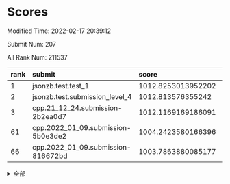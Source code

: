 # Scores

Modified Time: 2022-02-17 20:39:12

Submit Num: 207

All Rank Num: 211537

| rank |               submit               |       score        |       sigma        | pk_num |
| :--- | :--------------------------------- | :----------------- | :----------------- | :----- |
| 1    | jsonzb.test.test_1                 | 1012.8253013952202 | 0.7999196282661825 | 4086   |
| 2    | jsonzb.test.submission_level_4     | 1012.813576355242  | 0.8036973165859007 | 4087   |
| 3    | cpp.21_12_24.submission-2b2ea0d7   | 1012.1169169186091 | 0.792478131028959  | 4088   |
| 61   | cpp.2022_01_09.submission-5b0e3de2 | 1004.2423580166396 | 0.7145188456931449 | 4088   |
| 66   | cpp.2022_01_09.submission-816672bd | 1003.7863880085177 | 0.7154801433410797 | 4091   |


<details>
<summary>全部</summary>

| rank |                 submit                 |       score        |       sigma        | pk_num |
| :--- | :------------------------------------- | :----------------- | :----------------- | :----- |
| 1    | jsonzb.test.test_1                     | 1012.8253013952202 | 0.7999196282661825 | 4086   |
| 2    | jsonzb.test.submission_level_4         | 1012.813576355242  | 0.8036973165859007 | 4087   |
| 3    | cpp.21_12_24.submission-2b2ea0d7       | 1012.1169169186091 | 0.792478131028959  | 4088   |
| 4    | gobigger.level_3.submission_level_3_4  | 1012.0786444640985 | 0.7836515522793192 | 4092   |
| 5    | gobigger.level_3.submission_level_3_27 | 1011.9635992957899 | 0.7855192219646789 | 4086   |
| 6    | gobigger.level_3.submission_level_3_31 | 1011.4605399775701 | 0.7806152705853036 | 4082   |
| 7    | gobigger.level_3.submission_level_3_36 | 1011.4141134895992 | 0.7627800098892628 | 4083   |
| 8    | gobigger.level_3.submission_level_3_39 | 1011.2189345996654 | 0.7717680278905188 | 4092   |
| 9    | gobigger.level_3.submission_level_3_20 | 1011.0468781663268 | 0.7620542224413352 | 4088   |
| 10   | gobigger.level_3.submission_level_3_15 | 1011.0059198569381 | 0.7590488038907013 | 4090   |
| 11   | gobigger.level_3.submission_level_3_44 | 1010.8867697658442 | 0.785909844197091  | 4086   |
| 12   | gobigger.level_3.submission_level_3_14 | 1010.8227037027358 | 0.760152096486196  | 4082   |
| 13   | gobigger.level_3.submission_level_3_34 | 1010.8219380403347 | 0.7725090969660768 | 4089   |
| 14   | gobigger.level_3.submission_level_3_13 | 1010.7990978391896 | 0.7401942344012962 | 4090   |
| 15   | gobigger.level_3.submission_level_3_0  | 1010.7304684287835 | 0.7602366152077612 | 4089   |
| 16   | gobigger.level_3.submission_level_3_17 | 1010.700039759251  | 0.7747460500657021 | 4083   |
| 17   | gobigger.level_3.submission_level_3_3  | 1010.6492699657032 | 0.7604815954771894 | 4089   |
| 18   | gobigger.level_3.submission_level_3_49 | 1010.5197261648115 | 0.7575537076987608 | 4087   |
| 19   | gobigger.level_3.submission_level_3_48 | 1010.4398288415949 | 0.7746312426029844 | 4084   |
| 20   | gobigger.level_3.submission_level_3_41 | 1010.3858503853298 | 0.7895989894529105 | 4088   |
| 21   | gobigger.level_3.submission_level_3_2  | 1010.3429738655874 | 0.7888766972217869 | 4088   |
| 22   | gobigger.level_3.submission_level_3_33 | 1010.2547282539509 | 0.7423197636619369 | 4083   |
| 23   | gobigger.level_3.submission_level_3_11 | 1010.2494501296703 | 0.7565132742277761 | 4090   |
| 24   | gobigger.level_3.submission_level_3_32 | 1010.1935189148384 | 0.7825296835410895 | 4084   |
| 25   | gobigger.level_3.submission_level_3_18 | 1010.1496839680543 | 0.760435380596426  | 4086   |
| 26   | gobigger.level_3.submission_level_3_42 | 1010.13914860974   | 0.7645117346095179 | 4085   |
| 27   | gobigger.level_3.submission_level_3_7  | 1010.1209994229508 | 0.7432118468431129 | 4087   |
| 28   | gobigger.level_3.submission_level_3_30 | 1010.1179920877628 | 0.7702525383137286 | 4088   |
| 29   | gobigger.level_3.submission_level_3_1  | 1010.0516801297831 | 0.7558268399335752 | 4083   |
| 30   | gobigger.level_3.submission_level_3_46 | 1010.0387228052113 | 0.7695094262836379 | 4087   |
| 31   | gobigger.level_3.submission_level_3_37 | 1009.9881947192068 | 0.7514508819669907 | 4089   |
| 32   | gobigger.level_3.submission_level_3_29 | 1009.9306154962944 | 0.7519852357432306 | 4083   |
| 33   | gobigger.level_3.submission_level_3_23 | 1009.9002429705916 | 0.7581713867514718 | 4090   |
| 34   | gobigger.level_3.submission_level_3_9  | 1009.8935923055585 | 0.7602861134062313 | 4085   |
| 35   | gobigger.level_3.submission_level_3_12 | 1009.8317575871789 | 0.7471533870593307 | 4089   |
| 36   | gobigger.level_3.submission_level_3_35 | 1009.815994466331  | 0.7686526387390219 | 4091   |
| 37   | gobigger.level_3.submission_level_3_47 | 1009.801814572913  | 0.7681551392124827 | 4086   |
| 38   | gobigger.level_3.submission_level_3_10 | 1009.7594957692285 | 0.7709505972162995 | 4092   |
| 39   | gobigger.level_3.submission_level_3_28 | 1009.7104440497484 | 0.755261933666541  | 4087   |
| 40   | gobigger.level_3.submission_level_3_26 | 1009.7026707272798 | 0.7624965890020703 | 4088   |
| 41   | gobigger.level_3.submission_level_3_38 | 1009.5892454879186 | 0.7601856984875467 | 4094   |
| 42   | gobigger.level_3.submission_level_3_19 | 1009.5395957916359 | 0.7554313069014293 | 4088   |
| 43   | gobigger.level_3.submission_level_3_24 | 1009.5320119806028 | 0.7454113664505048 | 4087   |
| 44   | gobigger.level_3.submission_level_3_45 | 1009.3938351323819 | 0.7343342122714904 | 4090   |
| 45   | gobigger.level_3.submission_level_3_5  | 1009.3909257696562 | 0.7585014946866134 | 4089   |
| 46   | gobigger.level_3.submission_level_3_6  | 1009.3583795138863 | 0.7657921541044459 | 4088   |
| 47   | gobigger.level_3.submission_level_3_16 | 1009.2756050811574 | 0.7721276768020049 | 4089   |
| 48   | gobigger.level_3.submission_level_3_25 | 1009.2606507034698 | 0.7460476867949974 | 4084   |
| 49   | gobigger.level_3.submission_level_3_8  | 1009.2297430404617 | 0.7430888753812221 | 4092   |
| 50   | gobigger.level_3.submission_level_3_43 | 1009.0623243372416 | 0.7460320233297283 | 4090   |
| 51   | gobigger.level_3.submission_level_3_40 | 1008.922418510008  | 0.7301941338442539 | 4092   |
| 52   | gobigger.level_3.submission_level_3_22 | 1008.8797730176286 | 0.7509350909531759 | 4092   |
| 53   | gobigger.level_3.submission_level_3_21 | 1008.8402495684517 | 0.7500781711600836 | 4086   |
| 54   | gobigger.level_1.submission_level_1_43 | 1005.336470292594  | 0.7245021208698436 | 4088   |
| 55   | gobigger.level_1.submission_level_1_15 | 1004.6758046240172 | 0.7127204044382347 | 4087   |
| 56   | gobigger.level_1.submission_level_1_5  | 1004.655139575543  | 0.7177161989106511 | 4088   |
| 57   | gobigger.level_1.submission_level_1_19 | 1004.6391326125145 | 0.7145277742986411 | 4086   |
| 58   | gobigger.level_1.submission_level_1_12 | 1004.4876383352188 | 0.7266252018151812 | 4086   |
| 59   | gobigger.level_1.submission_level_1_27 | 1004.3516634239309 | 0.7268053790530404 | 4090   |
| 60   | gobigger.level_1.submission_level_1_4  | 1004.3398532956227 | 0.7261617965368067 | 4090   |
| 61   | cpp.2022_01_09.submission-5b0e3de2     | 1004.2423580166396 | 0.7145188456931449 | 4088   |
| 62   | gobigger.level_1.submission_level_1_31 | 1004.1340864218088 | 0.728024592383824  | 4092   |
| 63   | gobigger.level_1.submission_level_1_46 | 1004.1239157861008 | 0.7270330191493604 | 4086   |
| 64   | gobigger.level_1.submission_level_1_28 | 1003.80929952108   | 0.7088542962242574 | 4085   |
| 65   | gobigger.level_1.submission_level_1_26 | 1003.7965011592944 | 0.722056610498571  | 4088   |
| 66   | cpp.2022_01_09.submission-816672bd     | 1003.7863880085177 | 0.7154801433410797 | 4091   |
| 67   | gobigger.level_1.submission_level_1_35 | 1003.7760765555809 | 0.7213830460346957 | 4088   |
| 68   | gobigger.level_1.submission_level_1_34 | 1003.7671808565077 | 0.7182431911544517 | 4087   |
| 69   | gobigger.level_1.submission_level_1_23 | 1003.70358139227   | 0.7268524773146624 | 4086   |
| 70   | gobigger.level_1.submission_level_1_30 | 1003.6499139932785 | 0.7197437841194163 | 4094   |
| 71   | gobigger.level_1.submission_level_1_9  | 1003.6376922081622 | 0.717590877874377  | 4086   |
| 72   | gobigger.level_1.submission_level_1_10 | 1003.6168699732009 | 0.7102038472469501 | 4084   |
| 73   | gobigger.level_1.submission_level_1_14 | 1003.6044088802284 | 0.7306290378414051 | 4091   |
| 74   | gobigger.level_1.submission_level_1_18 | 1003.5814884741169 | 0.7143164801866378 | 4084   |
| 75   | gobigger.level_1.submission_level_1_16 | 1003.521069572008  | 0.7251809757209112 | 4091   |
| 76   | gobigger.level_1.submission_level_1_42 | 1003.5206067814864 | 0.7192378987045656 | 4087   |
| 77   | gobigger.level_1.submission_level_1_25 | 1003.5132128817736 | 0.7081839393912167 | 4085   |
| 78   | gobigger.level_1.submission_level_1_40 | 1003.4934532391077 | 0.6992679852422138 | 4090   |
| 79   | gobigger.level_1.submission_level_1_13 | 1003.4226771140977 | 0.7116613136581975 | 4092   |
| 80   | gobigger.level_1.submission_level_1_48 | 1003.4172428619379 | 0.7109427757472188 | 4089   |
| 81   | gobigger.level_1.submission_level_1_49 | 1003.3853316271208 | 0.7243136448641545 | 4088   |
| 82   | gobigger.level_1.submission_level_1_20 | 1003.3041595656929 | 0.7206021623682828 | 4085   |
| 83   | gobigger.level_1.submission_level_1_2  | 1003.2706561052951 | 0.7217505338764936 | 4088   |
| 84   | gobigger.level_1.submission_level_1_38 | 1003.2659331903989 | 0.704410932448761  | 4085   |
| 85   | gobigger.level_1.submission_level_1_41 | 1003.2211771168271 | 0.7152722659278914 | 4086   |
| 86   | gobigger.level_1.submission_level_1_8  | 1003.1962305041046 | 0.7214957115389304 | 4083   |
| 87   | gobigger.level_1.submission_level_1_21 | 1003.1516730049891 | 0.7270793857123109 | 4086   |
| 88   | gobigger.level_1.submission_level_1_33 | 1003.1446234256264 | 0.7223982002601294 | 4085   |
| 89   | gobigger.level_1.submission_level_1_32 | 1003.1388100696454 | 0.7161746497665219 | 4087   |
| 90   | gobigger.level_1.submission_level_1_6  | 1003.1259592441181 | 0.7211492634821982 | 4089   |
| 91   | gobigger.level_1.submission_level_1_39 | 1002.9664004529318 | 0.7288959451148515 | 4088   |
| 92   | gobigger.level_1.submission_level_1_24 | 1002.8828887247154 | 0.7296501667220838 | 4090   |
| 93   | gobigger.level_1.submission_level_1_44 | 1002.8014712298504 | 0.7192605622768384 | 4090   |
| 94   | gobigger.level_1.submission_level_1_7  | 1002.7939630462283 | 0.7103242335925434 | 4089   |
| 95   | gobigger.level_1.submission_level_1_11 | 1002.7200519371996 | 0.7284150661497553 | 4088   |
| 96   | gobigger.level_1.submission_level_1_36 | 1002.657550763784  | 0.7145035797939581 | 4093   |
| 97   | gobigger.level_1.submission_level_1_17 | 1002.6022188751123 | 0.7201141283585525 | 4088   |
| 98   | gobigger.level_1.submission_level_1_47 | 1002.5612891912804 | 0.7023043549169846 | 4087   |
| 99   | gobigger.level_1.submission_level_1_1  | 1002.5393901873376 | 0.7291023375072783 | 4091   |
| 100  | gobigger.level_1.submission_level_1_45 | 1002.5388773754385 | 0.7169256866842482 | 4085   |
| 101  | gobigger.level_1.submission_level_1_0  | 1002.4927067783575 | 0.7129205756948693 | 4093   |
| 102  | gobigger.level_1.submission_level_1_3  | 1002.1637643662976 | 0.710123093726655  | 4085   |
| 103  | gobigger.level_1.submission_level_1_22 | 1002.1595043419564 | 0.7317004885321677 | 4081   |
| 104  | gobigger.level_1.submission_level_1_29 | 1002.137465111149  | 0.7197974098937021 | 4089   |
| 105  | gobigger.level_1.submission_level_1_37 | 1001.9754493010954 | 0.706805250979434  | 4088   |
| 106  | gobigger.random.submission_random_32   | 997.433806383537   | 0.7022586241548138 | 4087   |
| 107  | gobigger.random.submission_random_11   | 997.2968226018786  | 0.7130444107562771 | 4088   |
| 108  | gobigger.random.submission_random_45   | 997.0812295231594  | 0.7174413378911316 | 4089   |
| 109  | gobigger.random.submission_random_43   | 997.019970857491   | 0.7020926053457371 | 4085   |
| 110  | gobigger.random.submission_random_47   | 996.774824798693   | 0.7158818230541997 | 4090   |
| 111  | gobigger.random.submission_random_1    | 996.6163200548597  | 0.7025397066110373 | 4086   |
| 112  | gobigger.random.submission_random_9    | 996.6132550585664  | 0.7056180131938452 | 4086   |
| 113  | gobigger.random.submission_random_13   | 996.5924756342814  | 0.717454368851207  | 4089   |
| 114  | gobigger.random.submission_random_19   | 996.5487848950435  | 0.7100296422819921 | 4090   |
| 115  | gobigger.random.submission_random_12   | 996.5311181392096  | 0.7102783070078071 | 4086   |
| 116  | gobigger.random.submission_random_15   | 996.5120584100134  | 0.6990629876743568 | 4087   |
| 117  | gobigger.random.submission_random_25   | 996.5091281339865  | 0.6941072674022857 | 4089   |
| 118  | gobigger.random.submission_random_38   | 996.5066060212528  | 0.7072696173186797 | 4088   |
| 119  | gobigger.random.submission_random_40   | 996.4723583902571  | 0.7168420092332582 | 4080   |
| 120  | gobigger.random.submission_random_34   | 996.4495210993892  | 0.7054585811122243 | 4089   |
| 121  | gobigger.random.submission_random_48   | 996.4420227153661  | 0.7245261256490373 | 4088   |
| 122  | gobigger.random.submission_random_10   | 996.3934655495844  | 0.7039299127571064 | 4090   |
| 123  | gobigger.random.submission_random_17   | 996.386160937139   | 0.7000596073086203 | 4090   |
| 124  | gobigger.random.submission_random_37   | 996.3521223240377  | 0.7039036103081269 | 4089   |
| 125  | gobigger.random.submission_random_7    | 996.330302739675   | 0.7115244466603876 | 4092   |
| 126  | gobigger.random.submission_random_0    | 996.3070259394104  | 0.7068169794519872 | 4090   |
| 127  | gobigger.random.submission_random_29   | 996.1186012447017  | 0.7137470922115852 | 4087   |
| 128  | gobigger.random.submission_random_28   | 996.1178655312577  | 0.7160847227634543 | 4087   |
| 129  | gobigger.random.submission_random_49   | 996.1095154488554  | 0.7136404113762254 | 4087   |
| 130  | gobigger.random.submission_random_31   | 996.0020731213359  | 0.7202354205376622 | 4086   |
| 131  | gobigger.random.submission_random_4    | 995.8766096956956  | 0.6975299524650185 | 4086   |
| 132  | gobigger.random.submission_random_41   | 995.8538193377066  | 0.7059792975892578 | 4085   |
| 133  | gobigger.random.submission_random_2    | 995.8173042612891  | 0.7061134120919063 | 4082   |
| 134  | gobigger.random.submission_random_16   | 995.7957190002776  | 0.7129081178031756 | 4093   |
| 135  | gobigger.random.submission_random_46   | 995.7772204016755  | 0.7154347399020441 | 4083   |
| 136  | gobigger.random.submission_random_14   | 995.7078238521597  | 0.719600874421018  | 4087   |
| 137  | gobigger.random.submission_random_44   | 995.6910575343918  | 0.7178974108314357 | 4091   |
| 138  | gobigger.random.submission_random_27   | 995.6798905992646  | 0.7179808211004963 | 4087   |
| 139  | gobigger.random.submission_random_3    | 995.5419589661448  | 0.7121277844838221 | 4087   |
| 140  | gobigger.random.submission_random_33   | 995.5360244077452  | 0.7074521434694576 | 4092   |
| 141  | gobigger.random.submission_random_26   | 995.5038075538813  | 0.705765554483242  | 4087   |
| 142  | gobigger.random.submission_random_20   | 995.4630288977162  | 0.7068491024863283 | 4091   |
| 143  | gobigger.random.submission_random_24   | 995.4488938868031  | 0.7008541357158258 | 4087   |
| 144  | gobigger.random.submission_random_36   | 995.352095394712   | 0.7135533278713564 | 4089   |
| 145  | gobigger.random.submission_random_18   | 995.3165323664712  | 0.7091064367523021 | 4089   |
| 146  | gobigger.random.submission_random_35   | 995.279745383068   | 0.7160756156853598 | 4086   |
| 147  | gobigger.random.submission_random_30   | 995.2346584271008  | 0.7002918096808883 | 4090   |
| 148  | gobigger.random.submission_random_23   | 995.0287432354681  | 0.7096374823863465 | 4087   |
| 149  | gobigger.random.submission_random_42   | 995.0062060339242  | 0.7199566414131139 | 4091   |
| 150  | gobigger.random.submission_random_6    | 994.921640395782   | 0.7331480543373468 | 4091   |
| 151  | gobigger.random.submission_random_21   | 994.825379421417   | 0.7199160291709964 | 4089   |
| 152  | gobigger.random.submission_random_22   | 994.5960448081604  | 0.7055298335334327 | 4082   |
| 153  | gobigger.random.submission_random_39   | 994.4545104688199  | 0.7193580703072886 | 4088   |
| 154  | gobigger.random.submission_random_5    | 994.4153772672568  | 0.7376425908872768 | 4083   |
| 155  | gobigger.random.submission_random_8    | 994.1322131490705  | 0.7166870281852282 | 4083   |
| 156  | gobigger.level_2.submission_level_2_11 | 993.4053989769847  | 0.7323061805065432 | 4087   |
| 157  | gobigger.level_2.submission_level_2_38 | 993.3815563052742  | 0.7492784836725592 | 4092   |
| 158  | gobigger.level_2.submission_level_2_47 | 993.216896832176   | 0.7493859548629048 | 4087   |
| 159  | gobigger.level_2.submission_level_2_40 | 993.1420824457897  | 0.7540171582851657 | 4090   |
| 160  | gobigger.level_2.submission_level_2_26 | 992.9876244684608  | 0.7492123289108286 | 4090   |
| 161  | gobigger.level_2.submission_level_2_9  | 992.9610676506004  | 0.7458029549473815 | 4091   |
| 162  | gobigger.level_2.submission_level_2_30 | 992.8420012344556  | 0.7589743559566393 | 4086   |
| 163  | gobigger.level_2.submission_level_2_39 | 992.7949777963087  | 0.74489799519981   | 4087   |
| 164  | gobigger.level_2.submission_level_2_10 | 992.7441917408584  | 0.740704791526624  | 4089   |
| 165  | gobigger.level_2.submission_level_2_33 | 992.669544861873   | 0.738258000122932  | 4089   |
| 166  | gobigger.level_2.submission_level_2_15 | 992.6476010722477  | 0.7268768070208491 | 4090   |
| 167  | gobigger.level_2.submission_level_2_5  | 992.5376335031235  | 0.7471969206155402 | 4090   |
| 168  | gobigger.level_2.submission_level_2_49 | 992.4990093279227  | 0.750419572550728  | 4086   |
| 169  | gobigger.level_2.submission_level_2_42 | 992.4667611224788  | 0.7418302914470196 | 4087   |
| 170  | gobigger.level_2.submission_level_2_31 | 992.4374808966147  | 0.760401945174052  | 4089   |
| 171  | gobigger.level_2.submission_level_2_24 | 992.367975594793   | 0.7494030391002513 | 4089   |
| 172  | gobigger.level_2.submission_level_2_41 | 992.3307585830621  | 0.7564344456679257 | 4090   |
| 173  | gobigger.level_2.submission_level_2_17 | 992.2879670873062  | 0.7424620889860714 | 4089   |
| 174  | gobigger.level_2.submission_level_2_34 | 992.2472814530021  | 0.7455532267434027 | 4080   |
| 175  | gobigger.level_2.submission_level_2_37 | 992.2259780388126  | 0.7386932187007456 | 4088   |
| 176  | gobigger.level_2.submission_level_2_27 | 992.2217760244164  | 0.7276719820454765 | 4088   |
| 177  | gobigger.level_2.submission_level_2_14 | 992.1576982646573  | 0.7488829774521701 | 4088   |
| 178  | gobigger.level_2.submission_level_2_18 | 992.1386411283634  | 0.7434556581631057 | 4084   |
| 179  | gobigger.level_2.submission_level_2_12 | 992.1382797692096  | 0.728038591474219  | 4087   |
| 180  | gobigger.level_2.submission_level_2_35 | 992.0466988942476  | 0.7511018527078707 | 4091   |
| 181  | gobigger.level_2.submission_level_2_13 | 991.8966458440067  | 0.7547069689277905 | 4089   |
| 182  | gobigger.level_2.submission_level_2_19 | 991.8662028299683  | 0.7491047063641485 | 4084   |
| 183  | gobigger.level_2.submission_level_2_43 | 991.7801559400064  | 0.7482891449267169 | 4085   |
| 184  | gobigger.level_2.submission_level_2_32 | 991.7642487860011  | 0.7357872817839697 | 4086   |
| 185  | gobigger.level_2.submission_level_2_4  | 991.74983397892    | 0.7359310145860515 | 4089   |
| 186  | gobigger.level_2.submission_level_2_45 | 991.6712590956812  | 0.7598039748293862 | 4088   |
| 187  | gobigger.level_2.submission_level_2_6  | 991.6585239975066  | 0.7408478706718398 | 4087   |
| 188  | gobigger.level_2.submission_level_2_1  | 991.5950636610231  | 0.7580590773529589 | 4089   |
| 189  | gobigger.level_2.submission_level_2_8  | 991.542989215911   | 0.7567170911746838 | 4086   |
| 190  | gobigger.level_2.submission_level_2_25 | 991.5098754084343  | 0.7440593920081239 | 4088   |
| 191  | gobigger.level_2.submission_level_2_0  | 991.447463922336   | 0.7467385433811883 | 4088   |
| 192  | gobigger.level_2.submission_level_2_16 | 991.4381111440117  | 0.7716617637321179 | 4092   |
| 193  | gobigger.level_2.submission_level_2_22 | 991.4231426071074  | 0.7628456365271744 | 4088   |
| 194  | gobigger.level_2.submission_level_2_23 | 991.4116439374309  | 0.7542969180086972 | 4087   |
| 195  | gobigger.level_2.submission_level_2_7  | 991.3414200603237  | 0.7616169672458261 | 4088   |
| 196  | gobigger.level_2.submission_level_2_29 | 991.3323258120132  | 0.7613197288115098 | 4086   |
| 197  | gobigger.level_2.submission_level_2_28 | 991.265392888254   | 0.7448493737879059 | 4085   |
| 198  | gobigger.level_2.submission_level_2_21 | 991.167181249424   | 0.7342100068748605 | 4091   |
| 199  | gobigger.level_2.submission_level_2_48 | 990.9598039346529  | 0.7497412171165982 | 4084   |
| 200  | gobigger.level_2.submission_level_2_36 | 990.5904028792894  | 0.7509083524787427 | 4086   |
| 201  | gobigger.level_2.submission_level_2_20 | 990.4764161139947  | 0.7532208748740153 | 4093   |
| 202  | gobigger.level_2.submission_level_2_44 | 990.3342268600883  | 0.7657281155235728 | 4084   |
| 203  | gobigger.level_2.submission_level_2_3  | 990.30821599008    | 0.7739947672829923 | 4087   |
| 204  | gobigger.level_2.submission_level_2_2  | 990.1748522438037  | 0.7753791032778169 | 4088   |
| 205  | gobigger.level_2.submission_level_2_46 | 988.9705704862407  | 0.7727805615528399 | 4088   |
| 206  | gobigger.none.submission_none_1        | 978.1263252473896  | 1.2262691243435646 | 4085   |
| 207  | gobigger.none.submission_none_0        | 974.8729291702449  | 1.58200755360682   | 4086   |

</details>